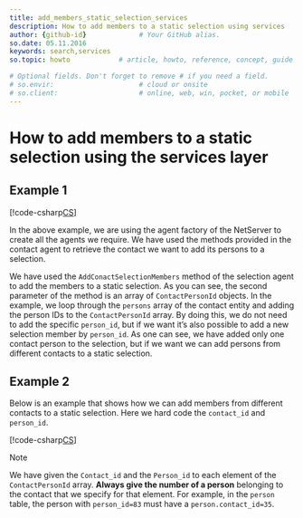 ```yaml
---
title: add_members_static_selection_services
description: How to add members to a static selection using services
author: {github-id}             # Your GitHub alias.
so.date: 05.11.2016
keywords: search,services
so.topic: howto            # article, howto, reference, concept, guide

# Optional fields. Don't forget to remove # if you need a field.
# so.envir:                     # cloud or onsite
# so.client:                    # online, web, win, pocket, or mobile
---
```


# How to add members to a static selection using the services layer

## Example 1

[!code-csharp[CS](includes/add-to-static-services-1.cs)]

In the above example, we are using the agent factory of the NetServer to create all the agents we require. We have used the methods provided in the contact agent to retrieve the contact we want to add its persons to a selection.

We have used the `AddConactSelectionMembers` method of the selection agent to add the members to a static selection. As you can see, the second parameter of the method is an array of `ContactPersonId` objects. In the example, we loop through the `persons` array of the contact entity and adding the person IDs to the `ContactPersonId` array. By doing this, we do not need to add the specific `person_id`, but if we want it’s also possible to add a new selection member by `person_id`. As one can see, we have added only one contact person to the selection, but if we want we can add persons from different contacts to a static selection.

## Example 2

Below is an example that shows how we can add members from different contacts to a static selection. Here we hard code the `contact_id` and `person_id`.

[!code-csharp[CS](includes/add-to-static-services-1.cs)]

> [!NOTE]
> We have given the `Contact_id` and the `Person_id` to each element of the `ContactPersonId` array. **Always give the number of a person** belonging to the contact that we specify for that element. For example, in the `person` table, the person with `person_id=83` must have a `person.contact_id=35`.
